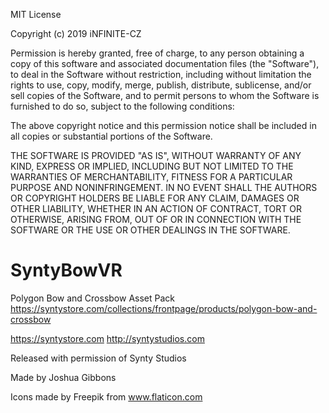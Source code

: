 MIT License

Copyright (c) 2019 iNFINITE-CZ

Permission is hereby granted, free of charge, to any person obtaining a copy
of this software and associated documentation files (the "Software"), to deal
in the Software without restriction, including without limitation the rights
to use, copy, modify, merge, publish, distribute, sublicense, and/or sell
copies of the Software, and to permit persons to whom the Software is
furnished to do so, subject to the following conditions:

The above copyright notice and this permission notice shall be included in all
copies or substantial portions of the Software.

THE SOFTWARE IS PROVIDED "AS IS", WITHOUT WARRANTY OF ANY KIND, EXPRESS OR
IMPLIED, INCLUDING BUT NOT LIMITED TO THE WARRANTIES OF MERCHANTABILITY,
FITNESS FOR A PARTICULAR PURPOSE AND NONINFRINGEMENT. IN NO EVENT SHALL THE
AUTHORS OR COPYRIGHT HOLDERS BE LIABLE FOR ANY CLAIM, DAMAGES OR OTHER
LIABILITY, WHETHER IN AN ACTION OF CONTRACT, TORT OR OTHERWISE, ARISING FROM,
OUT OF OR IN CONNECTION WITH THE SOFTWARE OR THE USE OR OTHER DEALINGS IN THE
SOFTWARE.

# SyntyBowVR

Polygon Bow and Crossbow Asset Pack https://syntystore.com/collections/frontpage/products/polygon-bow-and-crossbow

https://syntystore.com
http://syntystudios.com

Released with permission of Synty Studios

Made by Joshua Gibbons

Icons made by Freepik from www.flaticon.com